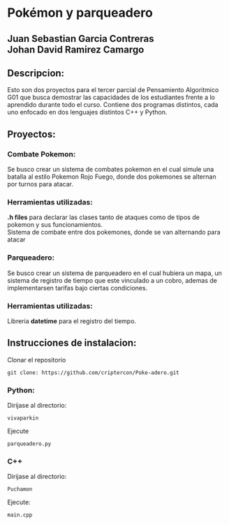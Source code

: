 # Pokémon y parqueadero
Juan Sebastian Garcia Contreras  
Johan David Ramirez Camargo
---
## Descripcion:

Esto son dos proyectos para el tercer parcial de Pensamiento Algoritmico G01 que busca demostrar las capacidades de los estudiantes frente a lo aprendido durante todo el curso.
Contiene dos programas distintos, cada uno enfocado en dos lenguajes distintos C++ y Python.

## Proyectos:

### Combate Pokemon:

Se busco crear un sistema de combates pokemon en el cual simule una batalla al estilo Pokemon Rojo Fuego, donde dos pokemones se alternan por turnos para atacar.

### Herramientas utilizadas:  

**.h files** para declarar las clases tanto de ataques como de tipos de pokemon y sus funcionamientos.  
Sistema de combate entre dos pokemones, donde se van alternando para atacar  

### Parqueadero:  

Se busco crear un sistema de parqueadero en el cual hubiera un mapa, un sistema de registro de tiempo que este vinculado a un cobro, ademas de implementarsen tarifas bajo ciertas condiciones.  

### Herramientas utilizadas:  

Libreria **datetime** para el registro del tiempo.


## Instrucciones de instalacion:  

Clonar el repositorio
```
git clone: https://github.com/criptercon/Poke-adero.git

```

### Python:  
Dirijase al directorio:  
```
vivaparkin

```
Ejecute  
```
parqueadero.py
```

### C++
Dirijase al directorio:  
```
Puchamon
```
Ejecute:  
```
main.cpp
```


